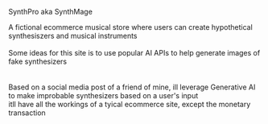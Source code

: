SynthPro aka SynthMage

A fictional ecommerce musical store 
where users can create hypothetical synthesiszers and musical instruments
</br>
</br>
Some ideas for this site is to use popular AI APIs to help generate images of fake synthesizers</br>
</br>
</br>
Based on a social media post of a friend of mine, ill leverage Generative AI to make improbable synthesizers based on a user's input </br>
itll have all the workings of a tyical ecommerce site, except the monetary transaction


